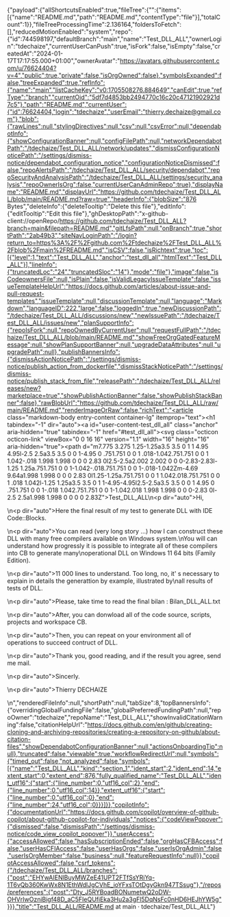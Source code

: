 {"payload":{"allShortcutsEnabled":true,"fileTree":{"":{"items":[{"name":"README.md","path":"README.md","contentType":"file"}],"totalCount":1}},"fileTreeProcessingTime":2.136164,"foldersToFetch":[],"reducedMotionEnabled":"system","repo":{"id":744598197,"defaultBranch":"main","name":"Test_DLL_ALL","ownerLogin":"tdechaize","currentUserCanPush":true,"isFork":false,"isEmpty":false,"createdAt":"2024-01-17T17:17:55.000+01:00","ownerAvatar":"https://avatars.githubusercontent.com/u/76624404?v=4","public":true,"private":false,"isOrgOwned":false},"symbolsExpanded":false,"treeExpanded":true,"refInfo":{"name":"main","listCacheKey":"v0:1705508276.884649","canEdit":true,"refType":"branch","currentOid":"5df7d4853bb2494770c16c20c47121902921d7c5"},"path":"README.md","currentUser":{"id":76624404,"login":"tdechaize","userEmail":"thierry.dechaize@gmail.com"},"blob":{"rawLines":null,"stylingDirectives":null,"csv":null,"csvError":null,"dependabotInfo":{"showConfigurationBanner":null,"configFilePath":null,"networkDependabotPath":"/tdechaize/Test_DLL_ALL/network/updates","dismissConfigurationNoticePath":"/settings/dismiss-notice/dependabot_configuration_notice","configurationNoticeDismissed":false,"repoAlertsPath":"/tdechaize/Test_DLL_ALL/security/dependabot","repoSecurityAndAnalysisPath":"/tdechaize/Test_DLL_ALL/settings/security_analysis","repoOwnerIsOrg":false,"currentUserCanAdminRepo":true},"displayName":"README.md","displayUrl":"https://github.com/tdechaize/Test_DLL_ALL/blob/main/README.md?raw=true","headerInfo":{"blobSize":"876 Bytes","deleteInfo":{"deleteTooltip":"Delete this file"},"editInfo":{"editTooltip":"Edit this file"},"ghDesktopPath":"x-github-client://openRepo/https://github.com/tdechaize/Test_DLL_ALL?branch=main&filepath=README.md","gitLfsPath":null,"onBranch":true,"shortPath":"2ab49b3","siteNavLoginPath":"/login?return_to=https%3A%2F%2Fgithub.com%2Ftdechaize%2FTest_DLL_ALL%2Fblob%2Fmain%2FREADME.md","isCSV":false,"isRichtext":true,"toc":[{"level":1,"text":"Test_DLL_ALL","anchor":"test_dll_all","htmlText":"Test_DLL_ALL"}],"lineInfo":{"truncatedLoc":"24","truncatedSloc":"14"},"mode":"file"},"image":false,"isCodeownersFile":null,"isPlain":false,"isValidLegacyIssueTemplate":false,"issueTemplateHelpUrl":"https://docs.github.com/articles/about-issue-and-pull-request-templates","issueTemplate":null,"discussionTemplate":null,"language":"Markdown","languageID":222,"large":false,"loggedIn":true,"newDiscussionPath":"/tdechaize/Test_DLL_ALL/discussions/new","newIssuePath":"/tdechaize/Test_DLL_ALL/issues/new","planSupportInfo":{"repoIsFork":null,"repoOwnedByCurrentUser":null,"requestFullPath":"/tdechaize/Test_DLL_ALL/blob/main/README.md","showFreeOrgGatedFeatureMessage":null,"showPlanSupportBanner":null,"upgradeDataAttributes":null,"upgradePath":null},"publishBannersInfo":{"dismissActionNoticePath":"/settings/dismiss-notice/publish_action_from_dockerfile","dismissStackNoticePath":"/settings/dismiss-notice/publish_stack_from_file","releasePath":"/tdechaize/Test_DLL_ALL/releases/new?marketplace=true","showPublishActionBanner":false,"showPublishStackBanner":false},"rawBlobUrl":"https://github.com/tdechaize/Test_DLL_ALL/raw/main/README.md","renderImageOrRaw":false,"richText":"<article class=\"markdown-body entry-content container-lg\" itemprop=\"text\"><h1 tabindex=\"-1\" dir=\"auto\"><a id=\"user-content-test_dll_all\" class=\"anchor\" aria-hidden=\"true\" tabindex=\"-1\" href=\"#test_dll_all\"><svg class=\"octicon octicon-link\" viewBox=\"0 0 16 16\" version=\"1.1\" width=\"16\" height=\"16\" aria-hidden=\"true\"><path d=\"m7.775 3.275 1.25-1.25a3.5 3.5 0 1 1 4.95 4.95l-2.5 2.5a3.5 3.5 0 0 1-4.95 0 .751.751 0 0 1 .018-1.042.751.751 0 0 1 1.042-.018 1.998 1.998 0 0 0 2.83 0l2.5-2.5a2.002 2.002 0 0 0-2.83-2.83l-1.25 1.25a.751.751 0 0 1-1.042-.018.751.751 0 0 1-.018-1.042Zm-4.69 9.64a1.998 1.998 0 0 0 2.83 0l1.25-1.25a.751.751 0 0 1 1.042.018.751.751 0 0 1 .018 1.042l-1.25 1.25a3.5 3.5 0 1 1-4.95-4.95l2.5-2.5a3.5 3.5 0 0 1 4.95 0 .751.751 0 0 1-.018 1.042.751.751 0 0 1-1.042.018 1.998 1.998 0 0 0-2.83 0l-2.5 2.5a1.998 1.998 0 0 0 0 2.83Z\"></path></svg></a>Test_DLL_ALL</h1>\n<p dir=\"auto\">Hi,</p>\n<p dir=\"auto\">Here the final result of my test to generate DLL with IDE Code::Blocks.</p>\n<p dir=\"auto\">You can read (very long story ...) how I can construct these DLL with many free compilers available on Windows system.\nYou will can understand how progressly it is possible to integrate all of these compilers into CB to generate many\noperational DLL on Windows 11 64 bits (Family Edition).</p>\n<p dir=\"auto\">11 000 lines to understand. Too long, no, it' s necessary to explain in details the generattion by example, illustrated by\nall results of tests of DLL.</p>\n<p dir=\"auto\">Please, take time to read the final bilan : Bilan_DLL_ALL.txt</p>\n<p dir=\"auto\">After, you can donwload all of the code source, scripts, projects and workspace CB.</p>\n<p dir=\"auto\">Then, you can repeat on your environment all of operations to succeed contruct of DLL.</p>\n<p dir=\"auto\">Thank you, good reading, and if the result you agree, send me mail.</p>\n<p dir=\"auto\">Sincerly.</p>\n<p dir=\"auto\">Thierry DECHAIZE</p>\n</article>","renderedFileInfo":null,"shortPath":null,"tabSize":8,"topBannersInfo":{"overridingGlobalFundingFile":false,"globalPreferredFundingPath":null,"repoOwner":"tdechaize","repoName":"Test_DLL_ALL","showInvalidCitationWarning":false,"citationHelpUrl":"https://docs.github.com/en/github/creating-cloning-and-archiving-repositories/creating-a-repository-on-github/about-citation-files","showDependabotConfigurationBanner":null,"actionsOnboardingTip":null},"truncated":false,"viewable":true,"workflowRedirectUrl":null,"symbols":{"timed_out":false,"not_analyzed":false,"symbols":[{"name":"Test_DLL_ALL","kind":"section_1","ident_start":2,"ident_end":14,"extent_start":0,"extent_end":876,"fully_qualified_name":"Test_DLL_ALL","ident_utf16":{"start":{"line_number":0,"utf16_col":2},"end":{"line_number":0,"utf16_col":14}},"extent_utf16":{"start":{"line_number":0,"utf16_col":0},"end":{"line_number":24,"utf16_col":0}}}]}},"copilotInfo":{"documentationUrl":"https://docs.github.com/copilot/overview-of-github-copilot/about-github-copilot-for-individuals","notices":{"codeViewPopover":{"dismissed":false,"dismissPath":"/settings/dismiss-notice/code_view_copilot_popover"}},"userAccess":{"accessAllowed":false,"hasSubscriptionEnded":false,"orgHasCFBAccess":false,"userHasCFIAccess":false,"userHasOrgs":false,"userIsOrgAdmin":false,"userIsOrgMember":false,"business":null,"featureRequestInfo":null}},"copilotAccessAllowed":false,"csrf_tokens":{"/tdechaize/Test_DLL_ALL/branches":{"post":"EHYwAIENlBuyMWZeE41UPT2FTfSsYRiYq-1T6vQb360KwWx8N1EthWdlJgCVhE_ioYFxsTOtDgyGkn947TSsug"},"/repos/preferences":{"post":"Dty_J5RYBoadBONumetwQ2oDW-OHVrIwOzniBigf48D_aC5FIeQUfiEka3Hu2a3gFl5DqNsFc0nHD6HEJhYW5g"}}},"title":"Test_DLL_ALL/README.md at main · tdechaize/Test_DLL_ALL"}